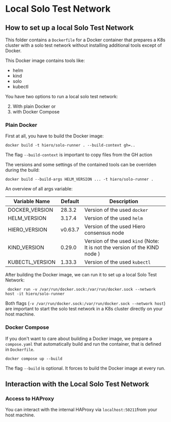 # Local Solo Test Network

## How to set up a local Solo Test Network
This folder contains a `Dockerfile` for a Docker container that prepares a K8s cluster with a solo test network without installing additional tools except of Docker.

This Docker image contains tools like:

- helm
- kind
- solo
- kubectl

You have two options to run a local solo test network:

2. With plain Docker or
1. with Docker Compose


### Plain Docker

First at all, you have to build the Docker image:

```shell
docker build -t hiero/solo-runner . --build-context gh=..
```

The flag `--build-context` is important to copy files from the GH action

The versions and some settings of the contained tools can be overriden during the build:

```shell
docker build --build-args HELM_VERSION ... -t hiero/solo-runner .
```

An overview of all args variable:

| Variable Name  |  Default |Description |
|----------------|---------|-------------------------------|
| DOCKER_VERSION | 28.3.2  | Version of the used `docker` |
| HELM_VERSION   | 3.17.4  | Version of the used `helm` |
| HIERO_VERSION  | v0.63.7 | Version of the used Hiero consensus node |
| KIND_VERSION   | 0.29.0  | Version of the used `kind` (Note: It is not the version of the KIND node ) |
| KUBECTL_VERSION |1.33.3 | Version of the used `kubectl` |

After building the Docker image, we can run it to set up a local Solo Test Network:

```shell
 docker run -v /var/run/docker.sock:/var/run/docker.sock --network host -it hiero/solo-runner
```

Both flags (`-v /var/run/docker.sock:/var/run/docker.sock --network host`) are important to start the solo test network in a K8s cluster directly on your host machine.


### Docker Compose
If you don't want to care about building a Docker image, we prepare a `compose.yaml` that automatically build and run the container, that is defined in `Dockerfile`.

```shell
docker compose up --build
```

The flag `--build` is optional.
It forces to build the Docker image at every run.


## Interaction with the Local Solo Test Network

### Access to HAProxy
You can interact with the internal HAProxy via `localhost:50211`from your host machine.
